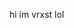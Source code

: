 hi im vrxst lol
<!---
vr1xt/vr1xt is a ✨ special ✨ repository because its `README.md` (this file) appears on your GitHub profile.
You can click the Preview link to take a look at your changes.
--->
